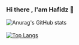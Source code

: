 ### Hi there , I'am Hafidz 👋
![Anurag's GitHub stats](https://github-readme-stats.vercel.app/api?username=hfdzafrnsyh&show_icons=true&theme=tokyonight&text_color=ffffff)
<br/>
<br/>
[![Top Langs](https://github-readme-stats.vercel.app/api/top-langs/?username=hfdzafrnsyh&hide=blade&show_icons=true&theme=cobalt&layout=compact)](https://github.com/anuraghazra/github-readme-stats)






<!--
**hfdzafrnsyh/hfdzafrnsyh** is a ✨ _special_ ✨ repository because its `README.md` (this file) appears on your GitHub profile.

--githuv readme stats
![Readme Card](https://github-readme-stats.vercel.app/api/pin/?username=hfdzafrnsyh&repo=todos-backend)

Here are some ideas to get you started:


- 🔭 I’m currently working on ...
- 🌱 I’m currently learning ...
- 👯 I’m looking to collaborate on ...
- 🤔 I’m looking for help with ...
- 💬 Ask me about ...
- 📫 How to reach me: ...
- 😄 Pronouns: ...
- ⚡ Fun fact: ...
-->

